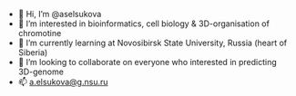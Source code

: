- 👋 Hi, I’m @aselsukova
- 👀 I’m interested in bioinformatics, cell biology & 3D-organisation of chromotine
- 🌱 I’m currently learning at Novosibirsk State University, Russia (heart of Siberia)
- 💞️ I’m looking to collaborate on everyone who interested in predicting 3D-genome
- 📫 a.elsukova@g.nsu.ru

<!---
aselsukova/aselsukova is a ✨ special ✨ repository because its `README.md` (this file) appears on your GitHub profile.
You can click the Preview link to take a look at your changes.
--->
